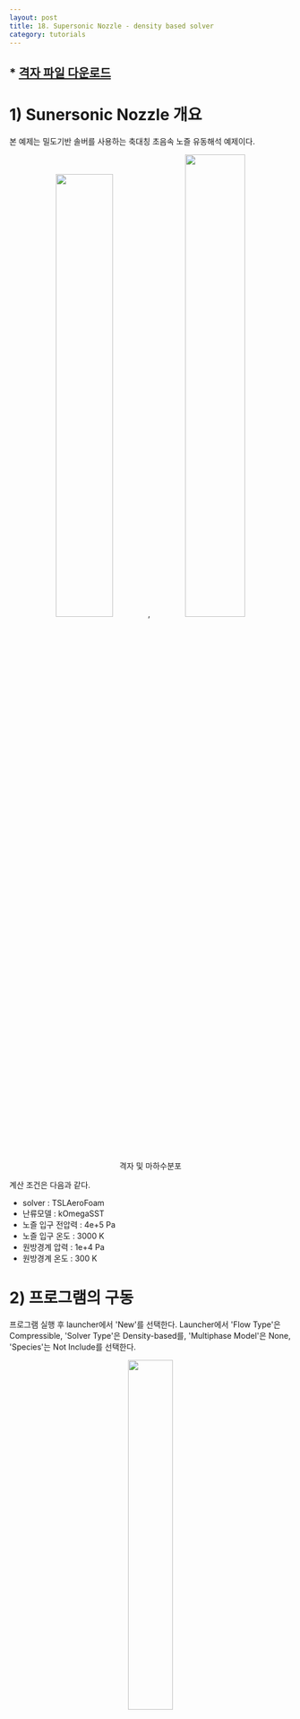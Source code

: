 ```yaml
---
layout: post
title: 18. Supersonic Nozzle - density based solver
category: tutorials
---
```


## * [격자 파일 다운로드](https://drive.google.com/file/d/1Z5d0Ic9GsMxF1fPr8rSCpv9juU223xuM/view?usp=sharing)

# 1) Sunersonic Nozzle 개요

본 예제는 밀도기반 솔버를 사용하는 축대칭 초음속 노즐 유동해석 예제이다.

<p align='center'>
    <img src="https://github.com/nextfoam/baram-pages/raw/main/screenshots/nozzle/nozzle-mesh.png"  width=45%>,<img src="https://github.com/nextfoam/baram-pages/raw/main/screenshots/nozzle/nozzle-mach.png"  width=46%> 
    <br> 격자 및 마하수분포
</p>

계산 조건은 다음과 같다.

+ solver : TSLAeroFoam
+ 난류모델 : kOmegaSST
+ 노즐 입구 전압력 : 4e+5 Pa
+ 노즐 입구 온도 : 3000 K
+ 원방경계 압력 : 1e+4 Pa
+ 원방경계 온도 : 300 K

# 2) 프로그램의 구동

프로그램 실행 후 launcher에서 'New'를 선택한다. Launcher에서 'Flow Type'은 Compressible, 'Solver Type'은 Density-based를, 'Multiphase Model'은 None, 'Species'는 Not Include를 선택한다.

<p align='center'>
   <img src="https://github.com/nextfoam/baram-pages/raw/main/screenshots/RAE2822/launcher-densityBased.png"  width=40%> 
    <br> launcher 설정
</p>

# 3) 격자

격자는 주어진 polyMesh 폴더를 사용한다. 상단 메뉴에서 File - Load Mesh - OpenFOAM을 순서대로 클릭하고 polyMesh 폴더를 선택한다. <br>

<p align='center'>
    <img src="https://github.com/nextfoam/baram-pages/raw/main/screenshots/mixingPipe/1.2.png"><br>
</p>

# 4) 계산조건

## (1) General

Operating Conditions에 0을 입력한다. 

## (2) Models

난류 모델은 $SST k - \omega$ 모델을 선택한다.

## (3) Materials

Density는 Perfect Gas, Viscosity는 Sutherland를 선택한다. 나머지는 디폴트 조건을 사용한다.
<br>

## (4) Boundary Conditions

경계조건은 다음과 같이 설정한다.

* inlet
  + Pressure Inlet
  + Total Pressure : 400000
  + Temperature : 3000
  + Turbulence : intensity and viscosity ratio(0.1 and 1)
+ inletAir
  + Pressure Inlet
  + Total Pressure : 10000
  + Temperature : 300 K
  + Turbulence : intensity and viscosity ratio(0.1 and 1)
+ outlet
  + Pressure Outlet
  + Total Pressure : 10000
+ nozzle
  + Wall - no slip, adiabatic
+ top 
  + symmetry
  
* bottomEmptyFaces, topEmptyFaces
  + Wedge 
  
<p align='center'>
    <img src="https://github.com/nextfoam/baram-pages/raw/main/screenshots/nozzle/nozzle-inlet.png" width=40%> 
    <br> farfield Riemann 경계조건
</p>

  
## (5) Numerical Conditions

Formulation은 Implicit, Flux Type은 Roe-FDS를 사용한다. Entropy Fix Coefficient는 0.5를 사용한다. 

나머지는 모두 디폴트를 사용한다.

<p align='center'>
    <img src="https://github.com/nextfoam/baram-pages/raw/main/screenshots/nozzle/nozzle-nume.png" width=40%> 
    <br> 수치해석 조건
</p>

## (6) Monitors

노즐 입구에서의 유량을 모니터링 한다. Add - Surface를 선택하고 다음과 같이 설정한다.

+ Report Type : Mas Flow Rate)
+ Surface : inlet)


## (7) Initialization

초기조건은 다음과 같이 설정한다.

+ Velocity : (0, 0, 0)
+ Pressure : 10000
+ Temperature : 300
+ Turbulence
  + Scale of Velocity : 100
  + Turbulent Intensity : 0.1
  + Turbulent Viscosity Ratio : 1 

노즐 유동이 지나는 영역과 외부 영역의 유동 변수들의 차이가 크기 때문에 계산 초기에 솔버가 불안정하다. 이 문제를 해결하기 위해 노즐 유동 부분의 초기값을 별도로 설정한다.

Initialization-Advanced-Section-Create 를 클릭한 후 다음과 같이 설정한다.

+ region1 - Hex
  + Min. point : (-0.15, -0.1, -0.1)
  + Max. point : (2, 0.065 0.1)
  + Velocity를 선택하고 (100, 0, 0)을 입력
  + Pressure를 선택하고 400000를 입력
  + Temperature를 선택하고 3000을 입력

<p align='center'>
    <img src="https://github.com/nextfoam/baram-pages/raw/main/screenshots/nozzle/nozzle-setFields.png" width=32%>,<img src="https://github.com/nextfoam/baram-pages/raw/main/screenshots/nozzle/nozzle-setFields1.png" width=50%> 
    <br> Section 설정 및 압력 초기조건
</p>

## (9) Run Conditions

'Run Conditions'는 다음과 같이 설정한다.

+ Number of Iterations : 100000
+ Courant Number : 1000
+ Save Interval : 500

# 4) Run

Start Calculation을 누르면 계산이 시작된다.

<p align='center'>
    <img src="https://github.com/nextfoam/baram-pages/raw/main/screenshots/nozzle/nozzle-run.png" width=80%> 
    <br> Residual 그래프
</p>



# 5) 후처리

External tools의 paraview 버튼을 클릭하여 paraview를 실행하고 마하수를 선택하면 다음과 같은 분포를 확인할 수 있다.

<p align='center'>
    <img src="https://github.com/nextfoam/baram-pages/raw/main/screenshots/nozzle/nozzle-paraview.png" width=80%> 
    ><br> 압력 분포
</p>


